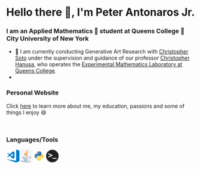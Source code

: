 # Hello there 👋, I'm Peter Antonaros Jr.

### I am an Applied Mathematics 🧮 student at Queens College 🏫 City University of New York 

* 📜 I am currently conducting Generative Art Research with [Christopher Soto] under the supervision and guidance of our professor [Christopher Hanusa], who operates the [Experimental Mathematics Laboratory at Queens College].
* 


### Personal Website

Click [here] to learn more about me, my education, passions and some of things I enjoy 😄

<br />

### Languages/Tools

<img align="left" alt="Visual Studio Code" width="35px" src="https://github.com/peterantonarosjr/peterantonarosjr/blob/main/PNG/VisualStudioCodeIcon.png" />
<img align="left" alt="Java" width="35px" src="https://github.com/peterantonarosjr/peterantonarosjr/blob/main/PNG/JavaIcon.png" />
<img align="left" alt="Python" width="35px" src="https://github.com/peterantonarosjr/peterantonarosjr/blob/main/PNG/PythonIcon.png" />
<img align="left" alt="Terminal" width="35px" src="https://github.com/peterantonarosjr/peterantonarosjr/blob/main/PNG/TerminalIcon.png" />


<br />
<br />

[here]: https://peterantonarosjr.com
[Christopher Soto]: https://christophersoto.me/
[Experimental Mathematics Laboratory at Queens College]: https://qcpages.qc.cuny.edu/~chanusa/research/lab.html
[Christopher Hanusa]: https://www.linkedin.com/in/christopher-hanusa-64494549
